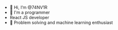 - 👋 Hi, I’m @74NV1R
- 👀 I'm a programmer
- React JS developer
- 🌱 Problem solving and machine learning enthusiast

<!---
74NV1R/74NV1R is a ✨ special ✨ repository because its `README.md` (this file) appears on your GitHub profile.
You can click the Preview link to take a look at your changes.
--->
